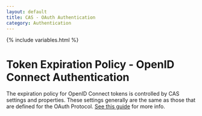 ```yaml
---
layout: default
title: CAS - OAuth Authentication
category: Authentication
---
```

{% include variables.html %}

# Token Expiration Policy - OpenID Connect Authentication

The expiration policy for OpenID Connect tokens is controlled by CAS settings and properties. These settings
generally are the same as those that are defined for the OAuth Protocol. 
[See this guide](OIDC-Authentication-TokenExpirationPolicy.html) for more info.
